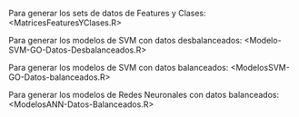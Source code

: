 Para generar los sets de datos de Features y Clases:
<MatricesFeaturesYClases.R>

Para generar los modelos de SVM con datos desbalanceados:
<Modelo-SVM-GO-Datos-Desbalanceados.R>

Para generar los modelos de SVM con datos balanceados:
<ModelosSVM-GO-Datos-balanceados.R>

Para generar los modelos de Redes Neuronales con datos balanceados:
<ModelosANN-Datos-Balanceados.R>

